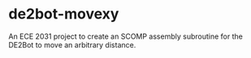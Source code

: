 # de2bot-movexy
An ECE 2031 project to create an SCOMP assembly subroutine for the DE2Bot to move an arbitrary distance.
